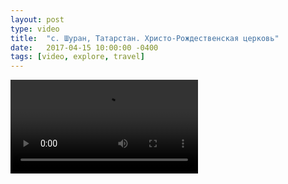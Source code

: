 ```yaml
---
layout: post
type: video
title:  "с. Шуран, Татарстан. Христо-Рождественская церковь"
date:   2017-04-15 10:00:00 -0400
tags: [video, explore, travel]
---
```


<Video src="https://www.youtube.com/embed/49P4UGGbyvI?rel=0&amp;showinfo=0" />